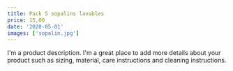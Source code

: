 ```yaml
---
title: Pack 5 sopalins lavables
price: 15,00
date: '2020-05-01'
images: ['sopalin.jpg']
---
```


I'm a product description. I'm a great place to add more details about your product such as sizing, material, care instructions and cleaning instructions.
